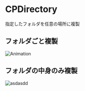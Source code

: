 # CPDirectory
指定したフォルダを任意の場所に複製

## フォルダごと複製
![Animation](https://github.com/Cotoha-Saki/CPDirectory/assets/123475361/9207ef31-4d85-4a4e-9fa9-9023af62379d)

## フォルダの中身のみ複製
![asdasdd](https://github.com/Cotoha-Saki/CPDirectory/assets/123475361/cd19c931-5149-41a5-94e0-a762532b1448)
